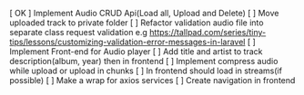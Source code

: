 [ OK ] Implement Audio CRUD Api(Load all, Upload and Delete)
[ ] Move uploaded track to private folder 
[ ] Refactor validation audio file into separate class request validation
  e.g https://tallpad.com/series/tiny-tips/lessons/customizing-validation-error-messages-in-laravel
[ ] Implement Front-end for Audio player
[ ] Add title and artist to track description(album, year) then in frontend
[ ] Implement compress audio while upload or upload in chunks
[ ] In frontend should load in streams(if possible)
[ ] Make a wrap for axios services
[ ] Create navigation in frontend

